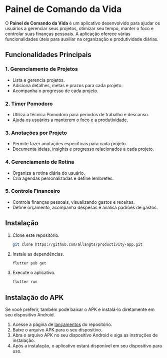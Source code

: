 # Painel de Comando da Vida

O **Painel de Comando da Vida** é um aplicativo desenvolvido para ajudar os usuários a gerenciar seus projetos, otimizar seu tempo, manter o foco e controlar suas finanças pessoais. A aplicação oferece várias funcionalidades úteis para auxiliar na organização e produtividade diárias.

## Funcionalidades Principais

### 1. Gerenciamento de Projetos

- Lista e gerencia projetos.
- Adiciona detalhes, metas e prazos para cada projeto.
- Acompanha o progresso de cada projeto.

### 2. Timer Pomodoro

- Utiliza a técnica Pomodoro para períodos de trabalho e descanso.
- Ajuda os usuários a manterem o foco e a produtividade.

### 3. Anotações por Projeto

- Permite fazer anotações específicas para cada projeto.
- Documenta ideias, insights e progresso relacionados a cada projeto.

### 4. Gerenciamento de Rotina

- Organiza a rotina diária do usuário.
- Cria agendas personalizadas e define lembretes.

### 5. Controle Financeiro

- Controla finanças pessoais, visualizando gastos e receitas.
- Define orçamento, acompanha despesas e analisa padrões de gastos.

## Instalação

1. Clone este repositório.
   ```bash
   git clone https://github.com/allangts/productivity-app.git
2. Instale as dependências.
   ```bash
   flutter pub get
3. Execute o aplicativo.
   ```bash
   flutter run

## Instalação do APK

Se você preferir, também pode baixar o APK e instalá-lo diretamente em seu dispositivo Android.

1. Acesse a página de [lançamentos](https://github.com/allangts/productivity-app/releases) do repositório.
2. Baixe o arquivo APK para o seu dispositivo.
3. Abra o arquivo APK no seu dispositivo Android e siga as instruções de instalação.
4. Após a instalação, o aplicativo estará disponível em seu dispositivo para uso.
